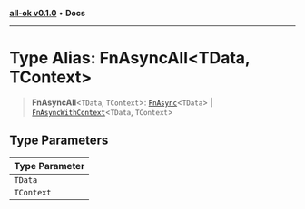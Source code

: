 [**all-ok v0.1.0**](../../README.md) • **Docs**

***

# Type Alias: FnAsyncAll\<TData, TContext\>

> **FnAsyncAll**\<`TData`, `TContext`\>: [`FnAsync`](FnAsync.md)\<`TData`\> \| [`FnAsyncWithContext`](FnAsyncWithContext.md)\<`TData`, `TContext`\>

## Type Parameters

| Type Parameter |
| ------ |
| `TData` |
| `TContext` |

